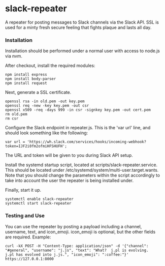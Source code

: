 slack-repeater
==============

A repeater for posting messages to Slack channels via the Slack API.  SSL is used for a minty fresh secure feeling that fights plaque and lasts all day.

### Installation

Installation should be performed under a normal user with access to node.js via nvm.

After checkout, install the required modules:

```
npm install express
npm install body-parser
npm install request
```

Next, generate a SSL certificate.

```
openssl rsa -in old.pem -out key.pem
openssl req -new -key key.pem -out csr
openssl x509 -req -days 999 -in csr -signkey key.pem -out cert.pem
rm old.pem
rm csr
```

Configure the Slack endpoint in repeater.js.  This is the 'var url' line, and should look something like the following:

```
var url = 'https://wh.slack.com/services/hooks/incoming-webhook?token=IJF2i0fm2ofmiHFSHUFH';
```

The URL and token will be given to you during Slack API setup.

Install the systemd startup script, located at scripts/slack-repeater.service.  This should be located under /etc/systemd/system/multi-user.target.wants.  Note that you should change the parameters within the script accordingly to take into account the user the repeater is being installed under.

Finally, start it up.

```
systemctl enable slack-repeater
systemctl start slack-repeater
```

### Testing and Use

You can use the repeater by posting a payload including a channel, username, text, and icon_emoji.  icon_emoji is optional, but the other fields are required.  Example:

```
curl -kX POST -H "Content-Type: application/json" -d '{"channel": "#general", "username": "j.js", "text": "What?  j.pl is evolving.  j.pl has evolved into j.js.", "icon_emoji": ":coffee:"}' https://127.0.0.1:8000
```
